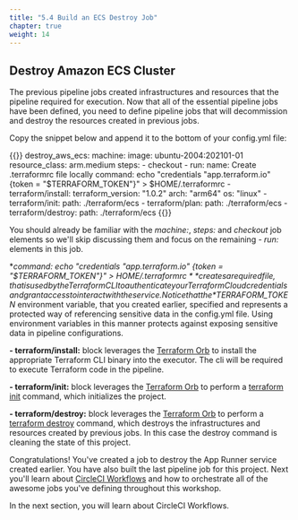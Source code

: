 ```yaml
---
title: "5.4 Build an ECS Destroy Job"
chapter: true
weight: 14
---
```


## Destroy Amazon ECS Cluster

The previous pipeline jobs created infrastructures and resources that the pipeline required for execution. Now that all of the essential pipeline jobs have been defined, you need to define pipeline jobs that will decommission and destroy the resources created in previous jobs.

Copy the snippet below and append it to the bottom of your config.yml file:

{{<highlight yaml>}}
  destroy_aws_ecs:
    machine:
      image: ubuntu-2004:202101-01
    resource_class: arm.medium
    steps:
      - checkout
      - run:
          name: Create .terraformrc file locally
          command: echo "credentials \"app.terraform.io\" {token = \"$TERRAFORM_TOKEN\"}" > $HOME/.terraformrc
      - terraform/install:
          terraform_version: "1.0.2"
          arch: "arm64"
          os: "linux"
      - terraform/init:
          path: ./terraform/ecs
      - terraform/plan:
          path: ./terraform/ecs
      - terraform/destroy:
          path: ./terraform/ecs
{{</highlight>}}

You should already be familiar with the *machine:*, *steps:* and *checkout* job elements so we'll skip discussing them and focus on the remaining *- run:* elements in this job.

**command: echo "credentials \"app.terraform.io\" {token = \"$TERRAFORM_TOKEN\"}" > $HOME/.terraformrc** creates a required file, that is used by the Terraform CLI to authenticate your Terraform Cloud credentials and grant access to interact with the service. Notice that the *$TERRAFORM_TOKEN* environment variable, that you created earlier, specified and represents a protected way of referencing sensitive data in the config.yml file. Using environment variables in this manner protects against exposing sensitive data in pipeline configurations.

**- terraform/install:** block leverages the [Terraform Orb][9] to install the appropriate Terraform CLI binary into the executor. The cli will be required to execute Terraform code in the pipeline.

**- terraform/init:** block leverages the [Terraform Orb][9] to perform a [terraform init][10] command, which initializes the project.

**- terraform/destroy:** block leverages the [Terraform Orb][9] to perform a [terraform destroy][14] command, which destroys the infrastructures and resources created by previous jobs. In this case the destroy command is cleaning the state of this project.

Congratulations! You've created a job to destroy the App Runner service created earlier. You have also built the last pipeline job for this project. Next you'll learn about [CircleCI Workflows][15] and how to orchestrate all of the awesome jobs you've defining throughout this workshop.

In the next section, you will learn about CircleCI Workflows.


<!-- URL Links index -->
[1]: https://www.terraform.io
[2]: https://aws.amazon.com/ecs/
[3]: https://aws.amazon.com/apprunner/
[4]: https://www.terraform.io/docs/cloud/
[5]: https://www.terraform.io/docs/cli/index.html
[6]: /040_circleci_setup/43_terraform_cloud_token.html
[7]: https://docs.docker.com/get-started/overview/
[8]: https://docs.aws.amazon.com/AmazonECR/latest/public/public-repositories.html
[9]: https://circleci.com/developer/orbs/orb/circleci/terraform
[10]: https://www.terraform.io/docs/cli/commands/init.html
[11]: https://www.terraform.io/docs/cli/commands/apply.html
[12]: https://circleci.com/docs/2.0/persist-data/
[13]: https://circleci.com/docs/2.0/persist-data/#using-workspaces
[14]: https://www.terraform.io/docs/cli/commands/destroy.html
[15]: https://circleci.com/docs/2.0/workflows/#overview